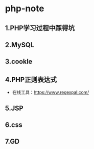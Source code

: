 # php-note
## 1.PHP学习过程中踩得坑
## 2.MySQL
## 3.cookle
## 4.PHP正则表达式
  * 在线工具：https://www.regexpal.com/
## 5.JSP
## 6.css
## 7.GD
